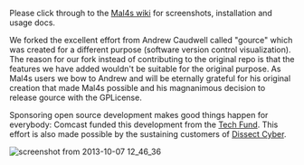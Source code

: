 Please click through to the [Mal4s wiki](https://github.com/secure411dotorg/OpenGL-Malicious-Host-Finder/wiki) for screenshots, installation and usage docs.



We forked the excellent effort from Andrew Caudwell called "gource" which was created for a different purpose (software version control visualization). The reason for our fork instead of contributing to the original repo is that the features we have added wouldn't be suitable for the original purpose. As Mal4s users we bow to Andrew and will be eternally grateful for his original creation that made Mal4s possible and his magnanimous decision to release gource with the GPLicense.

Sponsoring open source development makes good things happen for everybody: Comcast funded this development from the [Tech Fund](http://techfund.comcast.com). This effort is also made possible by the sustaining customers of [Dissect Cyber](http://dissectcyber.com/).

![screenshot from 2013-10-07 12_46_36](https://f.cloud.github.com/assets/655557/1352135/b4ddf98e-3732-11e3-8fc3-7a661ab544b3.png)

